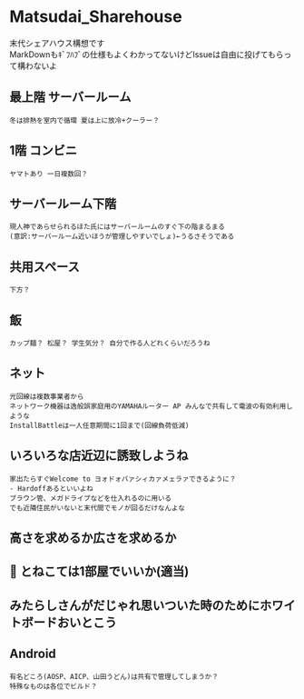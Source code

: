 # Matsudai_Sharehouse
末代シェアハウス構想です<br>
MarkDownもｷﾞﾌﾊﾌﾞの仕様もよくわかってないけどIssueは自由に投げてもらって構わないよ<br>

## 最上階 サーバールーム
    冬は排熱を室内で循環 夏は上に放冷+クーラー？
## 1階 コンビニ
    ヤマトあり 一日複数回？
## サーバールーム下階
    現人神であらせられるほた氏にはサーバールームのすぐ下の階まるまる
    (意訳:サーバールーム近いほうが管理しやすいでしょ)←うるさそうである
## 共用スペース
    下方？
## 飯
    カップ麺？ 松屋？ 学生気分？ 自分で作る人どれくらいだろうね
## ネット
    光回線は複数事業者から
    ネットワーク機器は逸般誤家庭用のYAMAHAルーター AP みんなで共有して電波の有効利用しような
    InstallBattleは一人任意期間に1回まで(回線負荷低減)
## いろいろな店近辺に誘致しようね
    家出たらすぐWelcome to ヨォドォバァシィカァメェラァできるように？
	- Hardoffあるといいよね
	ブラウン管、メガドライブなどを仕入れるのに用いる
	でも近隣住民がいないと末代間でモノが回るだけなんよな
## 高さを求めるか広さを求めるか
## :hocho: とねこては1部屋でいいか(適当)
## みたらしさんがだじゃれ思いついた時のためにホワイトボードおいとこう
## Android
    有名どころ(AOSP、AICP、山田うどん)は共有で管理してしまうか？
    特殊なものは各位でビルド？
